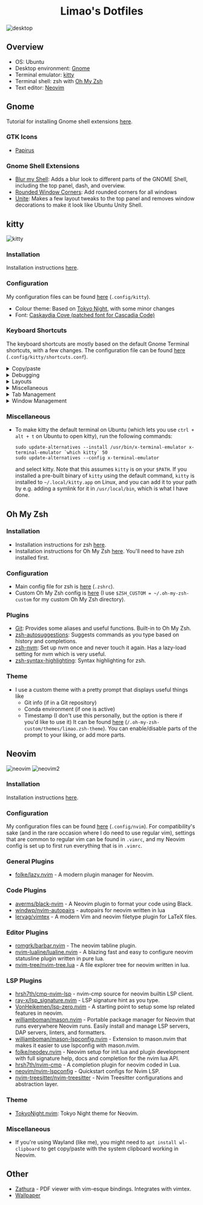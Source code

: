 <center>
    <h1>Limao's Dotfiles</h1>
</center>

![desktop](/.assets/desktop.png)


## Overview

- OS: Ubuntu
- Desktop environment: [Gnome](#gnome)
- Terminal emulator: [kitty](#kitty)
- Terminal shell: zsh with [Oh My Zsh](#oh-my-zsh)
- Text editor: [Neovim](#neovim)

## Gnome
Tutorial for installing Gnome shell extensions [here](https://itsfoss.com/gnome-shell-extensions/).

### GTK Icons
- [Papirus](https://www.gnome-look.org/p/1166289)

### Gnome Shell Extensions
- [Blur my Shell](https://extensions.gnome.org/extension/3193/blur-my-shell/): Adds a blur look to different parts of the GNOME Shell, including the top panel, dash, and overview.
- [Rounded Window Corners](https://extensions.gnome.org/extension/5237/rounded-window-corners/): Add rounded corners for all windows
- [Unite](https://extensions.gnome.org/extension/1287/unite/): Makes a few layout tweaks to the top panel and removes window decorations to make it look like Ubuntu Unity Shell.

## kitty

![kitty](/.assets/kitty.png)

### Installation
Installation instructions [here](https://sw.kovidgoyal.net/kitty/binary/). 

### Configuration
My configuration files can be found [here](/.config/kitty) (`.config/kitty`).
- Colour theme: Based on [Tokyo Night](https://github.com/davidmathers/tokyo-night-kitty-theme), with some minor changes
- Font: [Caskaydia Cove (patched font for Cascadia Code)](https://github.com/ryanoasis/nerd-fonts/tree/master/patched-fonts/CascadiaCode)

### Keyboard Shortcuts
The keyboard shortcuts are mostly based on the default Gnome Terminal shortcuts, with a few changes. The configuration file can be found [here](/.config/kitty/shortcuts.conf) (`.config/kitty/shortcuts.conf`).

<details>
<summary>Copy/paste</summary>

| Action               | Shortcut           |
| -------------------- | ------------------ |
| Copy to clipboard    | `ctrl + shift + c` |
| Paste from clipboard | `ctrl + shift + v` |

</details>

<details>
<summary>Debugging</summary>

| Action            | Shortcut            |
| ----------------- | ------------------- |
| Open debug config | `ctrl + shift + f6` |

</details>

<details>
<summary>Layouts</summary>

| Action                | Shortcut           |
| --------------------- | ------------------ |
| Rotate to next layout | `ctrl + shift + r` |

</details>

<details>
<summary>Miscellaneous</summary>

| Action                     | Shortcut            |
| -------------------------- | ------------------- |
| Show kitty documentation   | `ctrl + shift + f1` |
| Edit kitty config file     | `ctrl + shift + f2` |
| (Re)load kitty config file | `ctrl + shift + f5` |

</details>

<details>
<summary>Tab Management</summary>

| Action                                    | Shortcut             |
| ----------------------------------------- | -------------------- |
| Switch to tab 1                           | `ctrl + alt + 1`     |
| Switch to tab 2                           | `ctrl + alt + 2`     |
| Switch to tab 3                           | `ctrl + alt + 3`     |
| Switch to tab 4                           | `ctrl + alt + 4`     |
| Switch to tab 5                           | `ctrl + alt + 5`     |
| Switch to tab 6                           | `ctrl + alt + 6`     |
| Switch to tab 7                           | `ctrl + alt + 7`     |
| Switch to tab 8                           | `ctrl + alt + 8`     |
| Switch to tab 9                           | `ctrl + alt + 9`     |
| Switch to tab 10                          | `ctrl + alt + 0`     |
| Close current tab                         | `ctrl + shift + q`   |
| Move current tab backward                 | `ctrl + shift + ,`   |
| Move current tab forward                  | `ctrl + shift + .`   |
| Open a new tab (in the current directory) | `ctrl + shift + t`   |
| Switch to the next tab                    | `ctrl + tab`         |
| Switch to the previous tab                | `ctrl + shift + tab` |

</details>

<details>
<summary>Window Management</summary>

| Action                                                      | Shortcut               |
| ----------------------------------------------------------- | ---------------------- |
| Switch to window 1                                          | `ctrl + shift + 1`     |
| Switch to window 2                                          | `ctrl + shift + 2`     |
| Switch to window 3                                          | `ctrl + shift + 3`     |
| Switch to window 4                                          | `ctrl + shift + 4`     |
| Switch to window 5                                          | `ctrl + shift + 5`     |
| Switch to window 6                                          | `ctrl + shift + 6`     |
| Switch to window 7                                          | `ctrl + shift + 7`     |
| Switch to window 8                                          | `ctrl + shift + 8`     |
| Switch to window 9                                          | `ctrl + shift + 9`     |
| Switch to window 10                                         | `ctrl + shift + 0`     |
| Decrease font size for all windows                          | `ctrl + shift + minus` |
| Increase font size for all windows                          | `ctrl + shift + plus`  |
| Move current window backward                                | `ctrl + shift + b`     |
| Move current window forward                                 | `ctrl + shift + f`     |
| Move current window to top                                  | ``ctrl + shift + ` ``  |
| Switch to the next window                                   | `ctrl + shift + l`     |
| Switch to the previous window                               | `ctrl + shift + h`     |
| Swap current window with another window (selected visually) | `ctrl + shift + f8`    |
| Close current window                                        | `ctrl + shift + w`     |
| Open a new window (in the current directory)                | `ctrl + shift + n`     |
| Toggle fullscreen                                           | `f11`                  |
| Make current window narrower                                | `ctrl + shift + left`  |
| Make current window wider                                   | `ctrl + shift + right` |
| Make current window taller                                  | `ctrl + shift + up`    |
| Make current window shorter                                 | `ctrl + shift + down`  |
| Reset window sizes to default                               | `ctrl + shift + home`  |

</details>

### Miscellaneous

- To make kitty the default terminal on Ubuntu (which lets you use `ctrl + alt + t` on Ubuntu to open kitty), run the following commands:
    ```
    sudo update-alternatives --install /usr/bin/x-terminal-emulator x-terminal-emulator `which kitty` 50
    sudo update-alternatives --config x-terminal-emulator
    ```
    and select kitty. Note that this assumes `kitty` is on your `$PATH`. If you installed a pre-built binary of `kitty` using the default command, `kitty` is installed to `~/.local/kitty.app` on Linux, and you can add it to your path by e.g. adding a symlink for it in `/usr/local/bin`, which is what I have done.

## Oh My Zsh

### Installation
- Installation instructions for zsh [here](https://github.com/ohmyzsh/ohmyzsh/wiki/Installing-ZSH).
- Installation instructions for Oh My Zsh [here](https://github.com/ohmyzsh/ohmyzsh). You'll need to have zsh installed first.

### Configuration
- Main config file for zsh is [here](/.zshrc) (`.zshrc`).
- Custom Oh My Zsh config is [here](/.oh-my-zsh-custom) (I use `$ZSH_CUSTOM = ~/.oh-my-zsh-custom` for my custom Oh My Zsh directory).

### Plugins
- [Git](https://github.com/ohmyzsh/ohmyzsh/tree/master/plugins/git): Provides some aliases and useful functions. Built-in to Oh My Zsh.
- [zsh-autosuggestions](https://github.com/zsh-users/zsh-autosuggestions): Suggests commands as you type based on history and completions.
- [zsh-nvm](https://github.com/lukechilds/zsh-nvm): Set up nvm once and never touch it again. Has a lazy-load setting for nvm which is very useful.
- [zsh-syntax-highlighting](https://github.com/zsh-users/zsh-syntax-highlighting): Syntax highlighting for zsh.

### Theme
- I use a custom theme with a pretty prompt that displays useful things like
  - Git info (if in a Git repository)
  - Conda environment (if one is active)
  - Timestamp (I don't use this personally, but the option is there if you'd like to use it)
It can be found [here](/.oh-my-zsh-custom/themes/limao.zsh-theme) (`/.oh-my-zsh-custom/themes/limao.zsh-theme`). You can enable/disable parts of the prompt to your liking, or add more parts.

## Neovim

![neovim](/.assets/nvim.png)
![neovim2](/.assets/nvim2.png)

### Installation
Installation instructions [here](https://github.com/neovim/neovim/wiki/Installing-Neovim).

### Configuration
My configuration files can be found [here](/.config/nvim) (`.config/nvim`). For compatibility's sake (and in the rare occasion where I do need to use regular vim), settings that are common to regular vim can be found in `.vimrc`, and my Neovim config is set up to first run everything that is in `.vimrc`.

### General Plugins
- [folke/lazy.nvim](https://github.com/folke/lazy.nvim) - A modern plugin manager for Neovim.

### Code Plugins
- [averms/black-nvim](https://github.com/averms/black-nvim) - A Neovim plugin to format your code using Black.
- [windwp/nvim-autopairs](https://github.com/windwp/nvim-autopairs) - autopairs for neovim written in lua
- [lervag/vimtex](https://github.com/lervag/vimtex) - A modern Vim and neovim filetype plugin for LaTeX files.

### Editor Plugins
- [romgrk/barbar.nvim](https://github.com/romgrk/barbar.nvim) - The neovim tabline plugin.
- [nvim-lualine/lualine.nvim](https://github.com/nvim-lualine/lualine.nvim) - A blazing fast and easy to configure neovim statusline plugin written in pure lua.
- [nvim-tree/nvim-tree.lua](https://github.com/nvim-tree/nvim-tree.lua) - A file explorer tree for neovim written in lua.

### LSP Plugins
- [hrsh7th/cmp-nvim-lsp](https://github.com/hrsh7th/cmp-nvim-lsp) - nvim-cmp source for neovim builtin LSP client.
- [ray-x/lsp_signature.nvim](https://github.com/ray-x/lsp_signature.nvim) - LSP signature hint as you type.
- [VonHeikemen/lsp-zero.nvim](https://github.com/VonHeikemen/lsp-zero.nvim) - A starting point to setup some lsp related features in neovim.
- [williamboman/mason.nvim](https://github.com/williamboman/mason.nvim) - Portable package manager for Neovim that runs everywhere Neovim runs. Easily install and manage LSP servers, DAP servers, linters, and formatters.
- [williamboman/mason-lspconfig.nvim](https://github.com/williamboman/mason-lspconfig.nvim) - Extension to mason.nvim that makes it easier to use lspconfig with mason.nvim.
- [folke/neodev.nvim](https://github.com/folke/neodev.nvim) - Neovim setup for init.lua and plugin development with full signature help, docs and completion for the nvim lua API.
- [hrsh7th/nvim-cmp](https://github.com/hrsh7th/nvim-cmp) - A completion plugin for neovim coded in Lua.
- [neovim/nvim-lspconfig](https://github.com/neovim/nvim-lspconfig) - Quickstart configs for Nvim LSP.
- [nvim-treesitter/nvim-treesitter](https://github.com/nvim-treesitter/nvim-treesitter) - Nvim Treesitter configurations and abstraction layer.

### Theme
- [TokyoNight.nvim](https://github.com/folke/tokyonight.nvim/): Tokyo Night theme for Neovim.

### Miscellaneous
- If you're using Wayland (like me), you might need to `apt install wl-clipboard` to get copy/paste with the system clipboard working in Neovim.

## Other
- [Zathura](https://pwmt.org/projects/zathura/) - PDF viewer with vim-esque bindings. Integrates with vimtex.
- [Wallpaper](https://wall.alphacoders.com/big.php?i=1163116)

